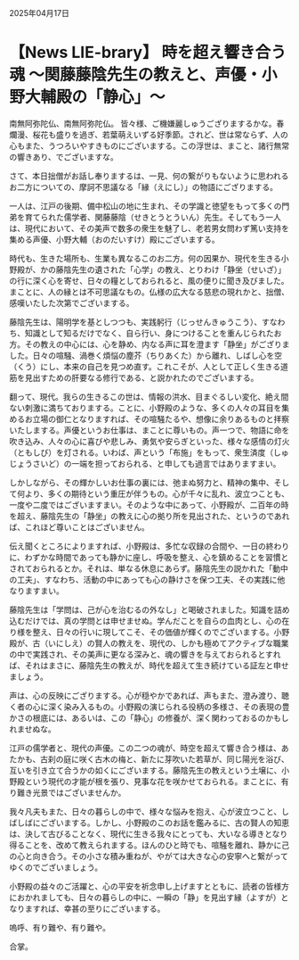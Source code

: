 2025年04月17日

# 【News LIE-brary】 時を超え響き合う魂 ～関藤藤陰先生の教えと、声優・小野大輔殿の「静心」～

南無阿弥陀仏、南無阿弥陀仏。
皆々様、ご機嫌麗しゅうござりまするかな。春爛漫、桜花も盛りを過ぎ、若葉萌えいずる好季節。されど、世は常ならず、人の心もまた、うつろいやすきものにございまする。この浮世は、まこと、諸行無常の響きあり、でございますな。

さて、本日拙僧がお話し奉りまするは、一見、何の繋がりもないように思われるお二方についての、摩訶不思議なる「縁（えにし）」の物語にござりまする。

一人は、江戸の後期、備中松山の地に生まれ、その学識と徳望をもって多くの門弟を育てられた儒学者、関藤藤陰（せきとうとういん）先生。そしてもう一人は、現代において、その美声で数多の衆生を魅了し、老若男女問わず篤い支持を集める声優、小野大輔（おのだいすけ）殿にございまする。

時代も、生きた場所も、生業も異なるこのお二方。何の因果か、現代を生きる小野殿が、かの藤陰先生の遺された「心学」の教え、とりわけ「静坐（せいざ）」の行に深く心を寄せ、日々の糧としておられると、風の便りに聞き及びました。まことに、人の縁とは不可思議なもの。仏様の広大なる慈悲の現れかと、拙僧、感嘆いたした次第でございまする。

藤陰先生は、陽明学を基としつつも、実践躬行（じっせんきゅうこう）、すなわち、知識として知るだけでなく、自ら行い、身につけることを重んじられたお方。その教えの中心には、心を静め、内なる声に耳を澄ます「静坐」がござりました。日々の喧騒、渦巻く煩悩の塵芥（ちりあくた）から離れ、しばし心を空（くう）にし、本来の自己を見つめ直す。これこそが、人として正しく生きる道筋を見出すための肝要なる修行である、と説かれたのでございまする。

翻って、現代。我らの生きるこの世は、情報の洪水、目まぐるしい変化、絶え間ない刺激に満ちておりまする。ことに、小野殿のような、多くの人々の耳目を集めるお立場の御仁となりますれば、その喧騒たるや、想像に余りあるものと拝察いたしまする。声優というお仕事は、まことに尊いもの。声一つで、物語に命を吹き込み、人々の心に喜びや悲しみ、勇気や安らぎといった、様々な感情の灯火（ともしび）を灯される。いわば、声という「布施」をもって、衆生済度（しゅじょうさいど）の一端を担っておられる、と申しても過言ではありますまい。

しかしながら、その輝かしいお仕事の裏には、弛まぬ努力と、精神の集中、そして何より、多くの期待という重圧が伴うもの。心が千々に乱れ、波立つことも、一度や二度ではございますまい。そのような中にあって、小野殿が、二百年の時を超え、藤陰先生の「静坐」の教えに心の拠り所を見出された、というのであれば、これほど尊いことはございません。

伝え聞くところによりますれば、小野殿は、多忙な収録の合間や、一日の終わりに、わずかな時間であっても静かに座し、呼吸を整え、心を鎮めることを習慣とされておられるとか。それは、単なる休息にあらず。藤陰先生の説かれた「動中の工夫」、すなわち、活動の中にあっても心の静けさを保つ工夫、その実践に他なりますまい。

藤陰先生は「学問は、己が心を治むるの外なし」と喝破されました。知識を詰め込むだけでは、真の学問とは申せませぬ。学んだことを自らの血肉とし、心の在り様を整え、日々の行いに現してこそ、その価値が輝くのでございまする。小野殿が、古（いにしえ）の賢人の教えを、現代の、しかも極めてアクティブな職業の中で実践され、その美声に更なる深みと、魂の響きを与えておられるとすれば、それはまさに、藤陰先生の教えが、時代を超えて生き続けている証左と申せましょう。

声は、心の反映にござりまする。心が穏やかであれば、声もまた、澄み渡り、聴く者の心に深く染み入るもの。小野殿の演じられる役柄の多様さ、その表現の豊かさの根底には、あるいは、この「静心」の修養が、深く関わっておるのかもしれませぬな。

江戸の儒学者と、現代の声優。この二つの魂が、時空を超えて響き合う様は、あたかも、古刹の庭に咲く古木の梅と、新たに芽吹いた若草が、同じ陽光を浴び、互いを引き立て合うかの如くにございまする。藤陰先生の教えという土壌に、小野殿という現代の才能が根を張り、見事な花を咲かせておられる。まことに、有り難き光景ではございませんか。

我々凡夫もまた、日々の暮らしの中で、様々な悩みを抱え、心が波立つこと、しばしばにございまする。しかし、小野殿のこのお話を鑑みるに、古の賢人の知恵は、決して古びることなく、現代に生きる我々にとっても、大いなる導きとなり得ることを、改めて教えられまする。ほんのひと時でも、喧騒を離れ、静かに己の心と向き合う。その小さな積み重ねが、やがては大きな心の安寧へと繋がってゆくのでございましょう。

小野殿の益々のご活躍と、心の平安を祈念申し上げますとともに、読者の皆様方におかれましても、日々の暮らしの中に、一瞬の「静」を見出す縁（よすが）となりますれば、幸甚の至りにございまする。

嗚呼、有り難や、有り難や。

合掌。
